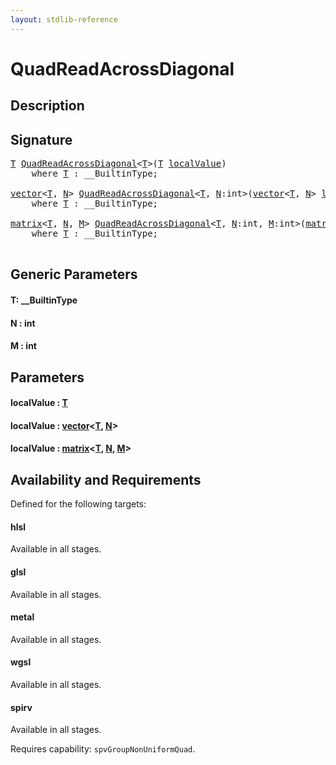 ```yaml
---
layout: stdlib-reference
---
```


# QuadReadAcrossDiagonal

## Description





## Signature 

<pre>
<a href="quadreadacrossdiagonal-048e#typeparam-T" class="code_type">T</a> <a href="quadreadacrossdiagonal-048e">QuadReadAcrossDiagonal</a>&lt;<a href="quadreadacrossdiagonal-048e#typeparam-T" class="code_type">T</a>&gt;(<a href="quadreadacrossdiagonal-048e#typeparam-T" class="code_type">T</a> <a href="quadreadacrossdiagonal-048e#decl-localValue" class="code_param">localValue</a>)
    <span class='code_keyword'>where</span> <a href="quadreadacrossdiagonal-048e#typeparam-T" class="code_type">T</a> : __BuiltinType;

<a href="../types/vector/index" class="code_type">vector</a>&lt;<a href="quadreadacrossdiagonal-048e#typeparam-T" class="code_type">T</a>, <a href="quadreadacrossdiagonal-048e#decl-N" class="code_var">N</a>&gt; <a href="quadreadacrossdiagonal-048e">QuadReadAcrossDiagonal</a>&lt;<a href="quadreadacrossdiagonal-048e#typeparam-T" class="code_type">T</a>, <a href="quadreadacrossdiagonal-048e#decl-N" class="code_var">N</a>:<span class="code_keyword">int</span>&gt;(<a href="../types/vector/index" class="code_type">vector</a>&lt;<a href="quadreadacrossdiagonal-048e#typeparam-T" class="code_type">T</a>, <a href="quadreadacrossdiagonal-048e#decl-N" class="code_var">N</a>&gt; <a href="quadreadacrossdiagonal-048e#decl-localValue" class="code_param">localValue</a>)
    <span class='code_keyword'>where</span> <a href="quadreadacrossdiagonal-048e#typeparam-T" class="code_type">T</a> : __BuiltinType;

<a href="../types/matrix/index" class="code_type">matrix</a>&lt;<a href="quadreadacrossdiagonal-048e#typeparam-T" class="code_type">T</a>, <a href="quadreadacrossdiagonal-048e#decl-N" class="code_var">N</a>, <a href="quadreadacrossdiagonal-048e#decl-M" class="code_var">M</a>&gt; <a href="quadreadacrossdiagonal-048e">QuadReadAcrossDiagonal</a>&lt;<a href="quadreadacrossdiagonal-048e#typeparam-T" class="code_type">T</a>, <a href="quadreadacrossdiagonal-048e#decl-N" class="code_var">N</a>:<span class="code_keyword">int</span>, <a href="quadreadacrossdiagonal-048e#decl-M" class="code_var">M</a>:<span class="code_keyword">int</span>&gt;(<a href="../types/matrix/index" class="code_type">matrix</a>&lt;<a href="quadreadacrossdiagonal-048e#typeparam-T" class="code_type">T</a>, <a href="quadreadacrossdiagonal-048e#decl-N" class="code_var">N</a>, <a href="quadreadacrossdiagonal-048e#decl-M" class="code_var">M</a>&gt; <a href="quadreadacrossdiagonal-048e#decl-localValue" class="code_param">localValue</a>)
    <span class='code_keyword'>where</span> <a href="quadreadacrossdiagonal-048e#typeparam-T" class="code_type">T</a> : __BuiltinType;

</pre>

## Generic Parameters

####  <a id="typeparam-T"></a>T: \_\_BuiltinType
####  <a id="decl-N"></a>N  : int
####  <a id="decl-M"></a>M  : int

## Parameters

####  <a id="decl-localValue"></a>localValue  : [T](quadreadacrossdiagonal-048e#typeparam-T)
####  <a id="decl-localValue"></a>localValue  : [vector](../types/vector/index)\<[T](../types/vector/index#typeparam-T), [N](../types/vector/index#decl-N)\>
####  <a id="decl-localValue"></a>localValue  : [matrix](../types/matrix/index)\<[T](), [N](../types/matrix/index#decl-N), [M](../types/matrix/index#decl-M)\>

## Availability and Requirements

Defined for the following targets:

#### hlsl
Available in all stages.

#### glsl
Available in all stages.

#### metal
Available in all stages.

#### wgsl
Available in all stages.

#### spirv
Available in all stages.

Requires capability: `spvGroupNonUniformQuad`.



